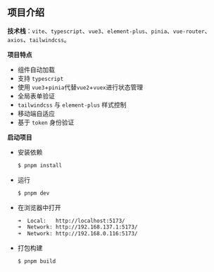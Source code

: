 ## 项目介绍

**技术栈**：`vite`、`typescript`、`vue3`、`element-plus`、`pinia`、`vue-router`、`axios`、`tailwindcss`。

**项目特点**

- 组件自动加载
- 支持 `typescript`
- 使用 `vue3`+`pinia`代替`vue2`+`vuex`进行状态管理
- 全局表单验证
- `tailwindcss` 与 `element-plus` 样式控制
- 移动端自适应
- 基于 `token` 身份验证

**启动项目**

- 安装依赖

  ```bash
  $ pnpm install
  ```

- 运行

  ```bash
  $ pnpm dev
  ```

- 在浏览器中打开

  ```bash
  ➜  Local:   http://localhost:5173/
  ➜  Network: http://192.168.137.1:5173/
  ➜  Network: http://192.168.0.116:5173/
  ```

- 打包构建
  ```bash
  $ pnpm build
  ```
